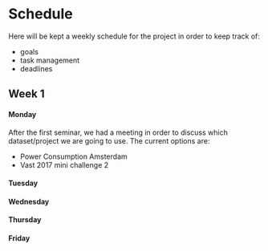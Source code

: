 
# Schedule
Here will be kept a weekly schedule for the project in order to keep track of:
- goals
- task management
- deadlines
## Week 1 
#### Monday
After the first seminar, we had a meeting in order to discuss which dataset/project we are going to use.
The current options are:
- Power Consumption Amsterdam
- Vast 2017 mini challenge 2
#### Tuesday
#### Wednesday
#### Thursday
#### Friday
